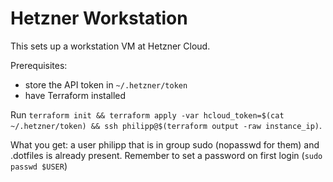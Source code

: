 # Hetzner Workstation

This sets up a workstation VM at Hetzner Cloud.

Prerequisites:
* store the API token in `~/.hetzner/token`
* have Terraform installed

Run `terraform init && terraform apply -var hcloud_token=$(cat ~/.hetzner/token) && ssh philipp@$(terraform output -raw instance_ip)`.

What you get: a user philipp that is in group sudo (nopasswd for them) and .dotfiles is already present. Remember to set a password on first login (`sudo passwd $USER`)
